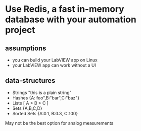 # Use Redis, a fast in-memory database with your automation project

## assumptions

- you can build your LabVIEW app on Linux
- your LabVIEW app can work without a UI

## data-structures

- Strings "this is a plain string"
- Hashes {A: foo",B:"bar",C:"baz"}
- Lists [ A > B > C ]
- Sets {A,B,C,D}
- Sorted Sets {A:0.1, B:0.3, C:100}

May not be the best option for analog measurements
